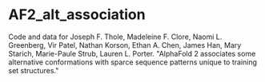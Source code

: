 # AF2_alt_association

Code and data for Joseph F. Thole, Madeleine F. Clore, Naomi L. Greenberg, Vir Patel, Nathan Korson, Ethan A. Chen, James Han, Mary Starich, Marie-Paule Strub, Lauren L. Porter. "AlphaFold 2 associates some alternative conformations with sparce sequence patterns unique to training set structures."
